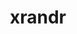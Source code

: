 ---
title: "xrandr"
layout: cache
categories: [package, develop-2023-11-26]
meta: {"versions": ["1.5.0"], "compilers": ["gcc@=11.1.0", "gcc@=11.3.0", "gcc@=11.4.0", "gcc@=7.3.1", "gcc@=9.4.0"], "oss": ["amzn2", "ubuntu20.04", "ubuntu22.04"], "platforms": ["linux"], "targets": ["aarch64", "neoverse_n1", "neoverse_v1", "ppc64le", "x86_64_v3"], "stacks": ["aws-isc", "aws-isc-aarch64", "data-vis-sdk", "e4s", "e4s-neoverse_v1", "e4s-power", "e4s-rocm-external", "gpu-tests", "ml-linux-x86_64-rocm", "root"], "num_specs": 12, "num_specs_by_stack": {"aws-isc-aarch64": 2, "root": 12, "aws-isc": 1, "e4s-neoverse_v1": 1, "e4s-power": 1, "data-vis-sdk": 2, "gpu-tests": 1, "e4s": 2, "e4s-rocm-external": 1, "ml-linux-x86_64-rocm": 2}}
spec_details: [{"hash": "zem2mrhp4b46tgfd37cvu3aqmddrdjle", "compiler": "gcc@=7.3.1", "versions": ["1.5.0"], "os": "amzn2", "platform": "linux", "target": "aarch64", "variants": ["build_system=autotools"], "stacks": ["aws-isc-aarch64", "root"], "size": "-", "tarball": "https://binaries.spack.io/develop-2023-11-26/build_cache/linux-amzn2-aarch64/gcc-7.3.1/xrandr-1.5.0/linux-amzn2-aarch64-gcc-7.3.1-xrandr-1.5.0-zem2mrhp4b46tgfd37cvu3aqmddrdjle.spack"}, {"hash": "vhuetm6sl4jjwcrlbk7kxc3nsnytouzy", "compiler": "gcc@=7.3.1", "versions": ["1.5.0"], "os": "amzn2", "platform": "linux", "target": "neoverse_n1", "variants": ["build_system=autotools"], "stacks": ["aws-isc-aarch64", "root"], "size": "-", "tarball": "https://binaries.spack.io/develop-2023-11-26/build_cache/linux-amzn2-neoverse_n1/gcc-7.3.1/xrandr-1.5.0/linux-amzn2-neoverse_n1-gcc-7.3.1-xrandr-1.5.0-vhuetm6sl4jjwcrlbk7kxc3nsnytouzy.spack"}, {"hash": "ln6dujgzox5ln3qvhjvrz2vrmxnugwok", "compiler": "gcc@=7.3.1", "versions": ["1.5.0"], "os": "amzn2", "platform": "linux", "target": "x86_64_v3", "variants": ["build_system=autotools"], "stacks": ["aws-isc", "root"], "size": "-", "tarball": "https://binaries.spack.io/develop-2023-11-26/build_cache/linux-amzn2-x86_64_v3/gcc-7.3.1/xrandr-1.5.0/linux-amzn2-x86_64_v3-gcc-7.3.1-xrandr-1.5.0-ln6dujgzox5ln3qvhjvrz2vrmxnugwok.spack"}, {"hash": "vv52iivjxrxljxghh3lnovfett7begfr", "compiler": "gcc@=11.4.0", "versions": ["1.5.0"], "os": "ubuntu20.04", "platform": "linux", "target": "neoverse_v1", "variants": ["build_system=autotools"], "stacks": ["root", "e4s-neoverse_v1"], "size": "-", "tarball": "https://binaries.spack.io/develop-2023-11-26/build_cache/linux-ubuntu20.04-neoverse_v1/gcc-11.4.0/xrandr-1.5.0/linux-ubuntu20.04-neoverse_v1-gcc-11.4.0-xrandr-1.5.0-vv52iivjxrxljxghh3lnovfett7begfr.spack"}, {"hash": "krbgv2mkzzwa5brghn5dyrhk3d273vio", "compiler": "gcc@=9.4.0", "versions": ["1.5.0"], "os": "ubuntu20.04", "platform": "linux", "target": "ppc64le", "variants": ["build_system=autotools"], "stacks": ["root", "e4s-power"], "size": "-", "tarball": "https://binaries.spack.io/develop-2023-11-26/build_cache/linux-ubuntu20.04-ppc64le/gcc-9.4.0/xrandr-1.5.0/linux-ubuntu20.04-ppc64le-gcc-9.4.0-xrandr-1.5.0-krbgv2mkzzwa5brghn5dyrhk3d273vio.spack"}, {"hash": "wgyjkmmkyu6jubo4ybgsfdme5vo2zz7z", "compiler": "gcc@=11.1.0", "versions": ["1.5.0"], "os": "ubuntu20.04", "platform": "linux", "target": "x86_64_v3", "variants": ["build_system=autotools"], "stacks": ["root", "data-vis-sdk"], "size": "-", "tarball": "https://binaries.spack.io/develop-2023-11-26/build_cache/linux-ubuntu20.04-x86_64_v3/gcc-11.1.0/xrandr-1.5.0/linux-ubuntu20.04-x86_64_v3-gcc-11.1.0-xrandr-1.5.0-wgyjkmmkyu6jubo4ybgsfdme5vo2zz7z.spack"}, {"hash": "onq3frs46vnpp47oohfx6viehybaya4v", "compiler": "gcc@=11.1.0", "versions": ["1.5.0"], "os": "ubuntu20.04", "platform": "linux", "target": "x86_64_v3", "variants": ["build_system=autotools"], "stacks": ["root", "data-vis-sdk"], "size": "-", "tarball": "https://binaries.spack.io/develop-2023-11-26/build_cache/linux-ubuntu20.04-x86_64_v3/gcc-11.1.0/xrandr-1.5.0/linux-ubuntu20.04-x86_64_v3-gcc-11.1.0-xrandr-1.5.0-onq3frs46vnpp47oohfx6viehybaya4v.spack"}, {"hash": "iczzcofr7f5sgd7q7v2nbal6fs7pufpk", "compiler": "gcc@=11.1.0", "versions": ["1.5.0"], "os": "ubuntu20.04", "platform": "linux", "target": "x86_64_v3", "variants": ["build_system=autotools"], "stacks": ["root", "gpu-tests"], "size": "-", "tarball": "https://binaries.spack.io/develop-2023-11-26/build_cache/linux-ubuntu20.04-x86_64_v3/gcc-11.1.0/xrandr-1.5.0/linux-ubuntu20.04-x86_64_v3-gcc-11.1.0-xrandr-1.5.0-iczzcofr7f5sgd7q7v2nbal6fs7pufpk.spack"}, {"hash": "ucg4rijpfnklj5ecdlau3xoaxclzdtb7", "compiler": "gcc@=11.4.0", "versions": ["1.5.0"], "os": "ubuntu20.04", "platform": "linux", "target": "x86_64_v3", "variants": ["build_system=autotools"], "stacks": ["e4s", "root", "e4s-rocm-external"], "size": "-", "tarball": "https://binaries.spack.io/develop-2023-11-26/build_cache/linux-ubuntu20.04-x86_64_v3/gcc-11.4.0/xrandr-1.5.0/linux-ubuntu20.04-x86_64_v3-gcc-11.4.0-xrandr-1.5.0-ucg4rijpfnklj5ecdlau3xoaxclzdtb7.spack"}, {"hash": "2syjlky4azvd27wga6yvj7fzuwys7wta", "compiler": "gcc@=11.4.0", "versions": ["1.5.0"], "os": "ubuntu20.04", "platform": "linux", "target": "x86_64_v3", "variants": ["build_system=autotools"], "stacks": ["e4s", "root"], "size": "-", "tarball": "https://binaries.spack.io/develop-2023-11-26/build_cache/linux-ubuntu20.04-x86_64_v3/gcc-11.4.0/xrandr-1.5.0/linux-ubuntu20.04-x86_64_v3-gcc-11.4.0-xrandr-1.5.0-2syjlky4azvd27wga6yvj7fzuwys7wta.spack"}, {"hash": "kbhunqfogvwvthotrr6reqpgyic4qdm6", "compiler": "gcc@=11.3.0", "versions": ["1.5.0"], "os": "ubuntu22.04", "platform": "linux", "target": "x86_64_v3", "variants": ["build_system=autotools"], "stacks": ["root", "ml-linux-x86_64-rocm"], "size": "-", "tarball": "https://binaries.spack.io/develop-2023-11-26/build_cache/linux-ubuntu22.04-x86_64_v3/gcc-11.3.0/xrandr-1.5.0/linux-ubuntu22.04-x86_64_v3-gcc-11.3.0-xrandr-1.5.0-kbhunqfogvwvthotrr6reqpgyic4qdm6.spack"}, {"hash": "ibkqvniiqge4tb32h2ptkec3cucjr6hf", "compiler": "gcc@=11.3.0", "versions": ["1.5.0"], "os": "ubuntu22.04", "platform": "linux", "target": "x86_64_v3", "variants": ["build_system=autotools"], "stacks": ["root", "ml-linux-x86_64-rocm"], "size": "-", "tarball": "https://binaries.spack.io/develop-2023-11-26/build_cache/linux-ubuntu22.04-x86_64_v3/gcc-11.3.0/xrandr-1.5.0/linux-ubuntu22.04-x86_64_v3-gcc-11.3.0-xrandr-1.5.0-ibkqvniiqge4tb32h2ptkec3cucjr6hf.spack"}]
---